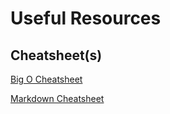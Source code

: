 # Useful Resources

## Cheatsheet(s)

[Big O Cheatsheet](https://www.bigocheatsheet.com)

[Markdown Cheatsheet](https://github.com/adam-p/markdown-here/wiki/Markdown-Cheatsheet#links)
